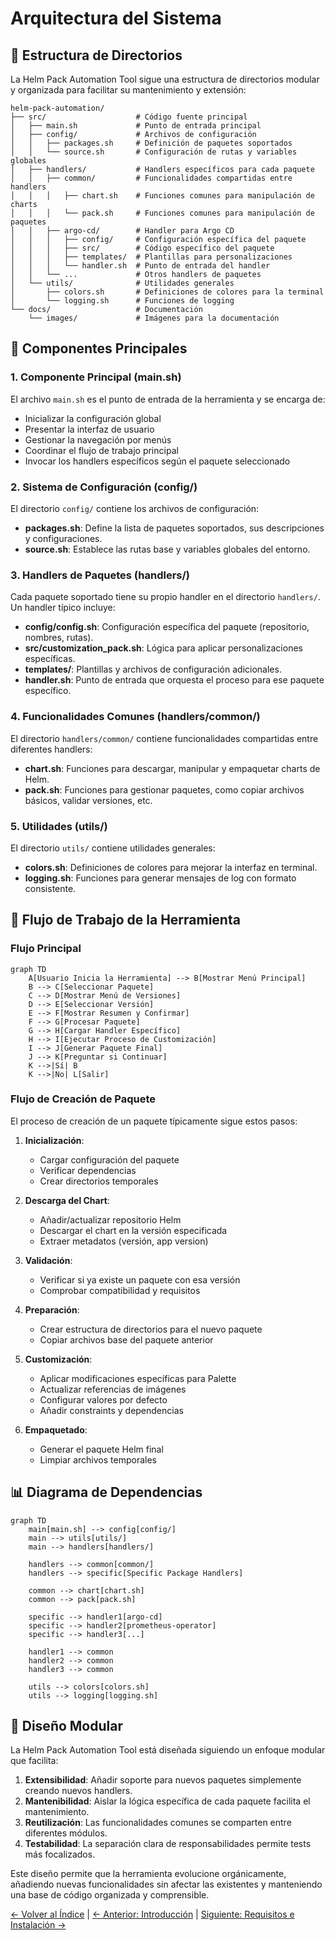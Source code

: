 # Arquitectura del Sistema

## 📂 Estructura de Directorios

La Helm Pack Automation Tool sigue una estructura de directorios modular y organizada para facilitar su mantenimiento y extensión:

```
helm-pack-automation/
├── src/                    # Código fuente principal
│   ├── main.sh             # Punto de entrada principal
│   ├── config/             # Archivos de configuración
│   │   ├── packages.sh     # Definición de paquetes soportados
│   │   └── source.sh       # Configuración de rutas y variables globales
│   ├── handlers/           # Handlers específicos para cada paquete
│   │   ├── common/         # Funcionalidades compartidas entre handlers
│   │   │   ├── chart.sh    # Funciones comunes para manipulación de charts
│   │   │   └── pack.sh     # Funciones comunes para manipulación de paquetes
│   │   ├── argo-cd/        # Handler para Argo CD
│   │   │   ├── config/     # Configuración específica del paquete
│   │   │   ├── src/        # Código específico del paquete
│   │   │   ├── templates/  # Plantillas para personalizaciones
│   │   │   └── handler.sh  # Punto de entrada del handler
│   │   └── ...             # Otros handlers de paquetes
│   └── utils/              # Utilidades generales
│       ├── colors.sh       # Definiciones de colores para la terminal
│       └── logging.sh      # Funciones de logging
└── docs/                   # Documentación
    └── images/             # Imágenes para la documentación
```

## 🧩 Componentes Principales

### 1. Componente Principal (main.sh)

El archivo `main.sh` es el punto de entrada de la herramienta y se encarga de:

- Inicializar la configuración global
- Presentar la interfaz de usuario
- Gestionar la navegación por menús
- Coordinar el flujo de trabajo principal
- Invocar los handlers específicos según el paquete seleccionado

### 2. Sistema de Configuración (config/)

El directorio `config/` contiene los archivos de configuración:

- **packages.sh**: Define la lista de paquetes soportados, sus descripciones y configuraciones.
- **source.sh**: Establece las rutas base y variables globales del entorno.

### 3. Handlers de Paquetes (handlers/)

Cada paquete soportado tiene su propio handler en el directorio `handlers/`. Un handler típico incluye:

- **config/config.sh**: Configuración específica del paquete (repositorio, nombres, rutas).
- **src/customization_pack.sh**: Lógica para aplicar personalizaciones específicas.
- **templates/**: Plantillas y archivos de configuración adicionales.
- **handler.sh**: Punto de entrada que orquesta el proceso para ese paquete específico.

### 4. Funcionalidades Comunes (handlers/common/)

El directorio `handlers/common/` contiene funcionalidades compartidas entre diferentes handlers:

- **chart.sh**: Funciones para descargar, manipular y empaquetar charts de Helm.
- **pack.sh**: Funciones para gestionar paquetes, como copiar archivos básicos, validar versiones, etc.

### 5. Utilidades (utils/)

El directorio `utils/` contiene utilidades generales:

- **colors.sh**: Definiciones de colores para mejorar la interfaz en terminal.
- **logging.sh**: Funciones para generar mensajes de log con formato consistente.

## 🔄 Flujo de Trabajo de la Herramienta

### Flujo Principal

```mermaid
graph TD
    A[Usuario Inicia la Herramienta] --> B[Mostrar Menú Principal]
    B --> C[Seleccionar Paquete]
    C --> D[Mostrar Menú de Versiones]
    D --> E[Seleccionar Versión]
    E --> F[Mostrar Resumen y Confirmar]
    F --> G[Procesar Paquete]
    G --> H[Cargar Handler Específico]
    H --> I[Ejecutar Proceso de Customización]
    I --> J[Generar Paquete Final]
    J --> K[Preguntar si Continuar]
    K -->|Sí| B
    K -->|No| L[Salir]
```

### Flujo de Creación de Paquete

El proceso de creación de un paquete típicamente sigue estos pasos:

1. **Inicialización**:
   - Cargar configuración del paquete
   - Verificar dependencias
   - Crear directorios temporales

2. **Descarga del Chart**:
   - Añadir/actualizar repositorio Helm
   - Descargar el chart en la versión especificada
   - Extraer metadatos (versión, app version)

3. **Validación**:
   - Verificar si ya existe un paquete con esa versión
   - Comprobar compatibilidad y requisitos

4. **Preparación**:
   - Crear estructura de directorios para el nuevo paquete
   - Copiar archivos base del paquete anterior

5. **Customización**:
   - Aplicar modificaciones específicas para Palette
   - Actualizar referencias de imágenes
   - Configurar valores por defecto
   - Añadir constraints y dependencias

6. **Empaquetado**:
   - Generar el paquete Helm final
   - Limpiar archivos temporales

## 📊 Diagrama de Dependencias

```mermaid
graph TD
    main[main.sh] --> config[config/]
    main --> utils[utils/]
    main --> handlers[handlers/]
    
    handlers --> common[common/]
    handlers --> specific[Specific Package Handlers]
    
    common --> chart[chart.sh]
    common --> pack[pack.sh]
    
    specific --> handler1[argo-cd]
    specific --> handler2[prometheus-operator]
    specific --> handler3[...]
    
    handler1 --> common
    handler2 --> common
    handler3 --> common
    
    utils --> colors[colors.sh]
    utils --> logging[logging.sh]
```

## 🔧 Diseño Modular

La Helm Pack Automation Tool está diseñada siguiendo un enfoque modular que facilita:

1. **Extensibilidad**: Añadir soporte para nuevos paquetes simplemente creando nuevos handlers.
2. **Mantenibilidad**: Aislar la lógica específica de cada paquete facilita el mantenimiento.
3. **Reutilización**: Las funcionalidades comunes se comparten entre diferentes módulos.
4. **Testabilidad**: La separación clara de responsabilidades permite tests más focalizados.

Este diseño permite que la herramienta evolucione orgánicamente, añadiendo nuevas funcionalidades sin afectar las existentes y manteniendo una base de código organizada y comprensible.

[← Volver al Índice](../README.md) | [← Anterior: Introducción](introduction.md) | [Siguiente: Requisitos e Instalación →](installation.md)
